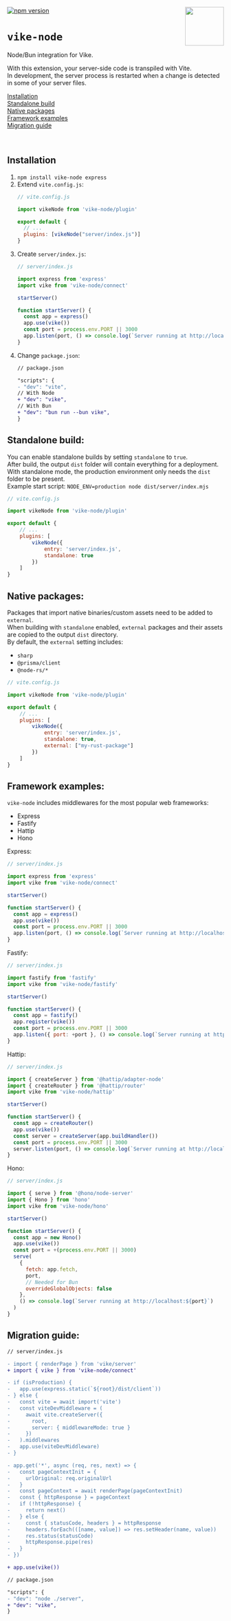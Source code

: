 <!-- WARNING: keep links absolute in this file so they work on NPM too -->

[<img src="https://vike.dev/vike-readme.svg" align="right" height="90">](https://vike.dev)
[![npm version](https://img.shields.io/npm/v/vike-node)](https://www.npmjs.com/package/vike-node)

# `vike-node`

Node/Bun integration for Vike.

With this extension, your server-side code is transpiled with Vite.<br>
In development, the server process is restarted when a change is detected in some of your server files.


[Installation](#installation)  
[Standalone build](#standalone-build)  
[Native packages](#native-packages)  
[Framework examples](#framework-examples)  
[Migration guide](#migration-guide)  

<br/>


## Installation

1. `npm install vike-node express`
2. Extend `vite.config.js`:
   ```js
   // vite.config.js

   import vikeNode from 'vike-node/plugin'

   export default {
     // ...
     plugins: [vikeNode("server/index.js")]
   }
   ```
3. Create `server/index.js`:
   ```js
   // server/index.js
   
   import express from 'express'
   import vike from 'vike-node/connect'
   
   startServer()
   
   function startServer() {
     const app = express()
     app.use(vike())
     const port = process.env.PORT || 3000
     app.listen(port, () => console.log(`Server running at http://localhost:${port}`))
   }
   ```
4. Change `package.json`:
   ```diff
   // package.json

   "scripts": {
   - "dev": "vite",
   // With Node
   + "dev": "vike",
   // With Bun
   + "dev": "bun run --bun vike",
   }
   ```

## Standalone build:

You can enable standalone builds by setting `standalone` to `true`.
<br>
After build, the output `dist` folder will contain everything for a deployment.
<br>
With standalone mode, the production environment only needs the `dist` folder to be present.
<br>
Example start script: `NODE_ENV=production node dist/server/index.mjs`

```js
// vite.config.js

import vikeNode from 'vike-node/plugin'

export default {
    // ...
    plugins: [
        vikeNode({
            entry: 'server/index.js',
            standalone: true
        })
    ]
}
```

## Native packages:

Packages that import native binaries/custom assets need to be added to `external`.<br>
When building with `standalone` enabled, `external` packages and their assets are copied to the output `dist` directory.<br>
By default, the `external` setting includes:
- `sharp`
- `@prisma/client`
- `@node-rs/*`

```js
// vite.config.js

import vikeNode from 'vike-node/plugin'

export default {
    // ...
    plugins: [
        vikeNode({
            entry: 'server/index.js',
            standalone: true,
            external: ["my-rust-package"]
        })
    ]
}
```


## Framework examples:

`vike-node` includes middlewares for the most popular web frameworks:
- Express
- Fastify
- Hattip
- Hono

Express:
```js
// server/index.js

import express from 'express'
import vike from 'vike-node/connect'

startServer()

function startServer() {
  const app = express()
  app.use(vike())
  const port = process.env.PORT || 3000
  app.listen(port, () => console.log(`Server running at http://localhost:${port}`))
}
```

Fastify:
```js
// server/index.js

import fastify from 'fastify'
import vike from 'vike-node/fastify'

startServer()

function startServer() {
  const app = fastify()
  app.register(vike())
  const port = process.env.PORT || 3000
  app.listen({ port: +port }, () => console.log(`Server running at http://localhost:${port}`))
}
```

Hattip:
```js
// server/index.js

import { createServer } from '@hattip/adapter-node'
import { createRouter } from '@hattip/router'
import vike from 'vike-node/hattip'

startServer()

function startServer() {
  const app = createRouter()
  app.use(vike())
  const server = createServer(app.buildHandler())
  const port = process.env.PORT || 3000
  server.listen(port, () => console.log(`Server running at http://localhost:${port}`))
}
```

Hono:
```js
// server/index.js

import { serve } from '@hono/node-server'
import { Hono } from 'hono'
import vike from 'vike-node/hono'

startServer()

function startServer() {
  const app = new Hono()
  app.use(vike())
  const port = +(process.env.PORT || 3000)
  serve(
    {
      fetch: app.fetch,
      port,
      // Needed for Bun
      overrideGlobalObjects: false
    },
    () => console.log(`Server running at http://localhost:${port}`)
  )
}
```

## Migration guide:

```diff
// server/index.js

- import { renderPage } from 'vike/server'
+ import { vike } from 'vike-node/connect'

- if (isProduction) {
-   app.use(express.static(`${root}/dist/client`))
- } else {
-   const vite = await import('vite')
-   const viteDevMiddleware = (
-     await vite.createServer({
-       root,
-       server: { middlewareMode: true }
-     })
-   ).middlewares
-   app.use(viteDevMiddleware)
- }

- app.get('*', async (req, res, next) => {
-   const pageContextInit = {
-     urlOriginal: req.originalUrl
-   }
-   const pageContext = await renderPage(pageContextInit)
-   const { httpResponse } = pageContext
-   if (!httpResponse) {
-     return next()
-   } else {
-     const { statusCode, headers } = httpResponse
-     headers.forEach(([name, value]) => res.setHeader(name, value))
-     res.status(statusCode)
-     httpResponse.pipe(res)
-   }
- })

+ app.use(vike())

```

```diff
// package.json

"scripts": {
- "dev": "node ./server",
+ "dev": "vike",
}
```